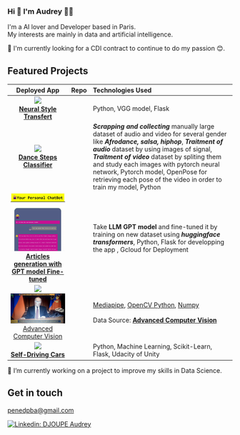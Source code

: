 ### Hi 👋 I'm Audrey 👨‍💻

I'm a AI lover and  Developer based in Paris.<br/>
My interests are mainly in data and artificial intelligence.<br/>

🤔 I'm currently looking for a CDI contract to continue to do my passion 😊.

## Featured Projects

| Deployed App | Repo | Technologies Used |
|:-------------:|:-------------:|:----------|
| <a href="https://github.com/Dreys-bot/Neural-Style-Transfert"><img src="https://github.com/Dreys-bot/Neural-Style-Transfert/blob/main/ezgif.com-video-to-gif.gif" width="100%" /></a><br/><a href="https://github.com/Dreys-bot/Neural-Style-Transfert">**Neural Style Transfert**</a> | <a href="https://github.com/Dreys-bot/Neural-Style-Transfert"><img src="https://cdn.iconscout.com/icon/free/png-256/github-153-675523.png" alt="" width="24px" /></a> | Python, VGG model, Flask  |
| <a href="https://github.com/Dreys-bot/Dance-Steps-Classifier/tree/main"><img src="https://github.com/Dreys-bot/Dance-Steps-Classifier/blob/main/results/ezgif.com-video-to-gif%20(2).gif" width="100%" /></a><br/><a href="https://github.com/Dreys-bot/Dance-Steps-Classifier/tree/main">**Dance Steps Classifier**</a> | <a href="https://github.com/Dreys-bot/Dance-Steps-Classifier/tree/main"><img src="https://cdn.iconscout.com/icon/free/png-256/github-153-675523.png" alt="" width="24px" /></a> | ***Scrapping and collecting*** manually large dataset of audio and video for several gender like ***Afrodance, salsa, hiphop***, ***Traitment of audio*** dataset by using images of signal, ***Traitment of video*** dataset by spliting them and study each images with pytorch neural network, Pytorch model, OpenPose for retrieving each pose of the video in order to train my model, Python|
| <a href="https://github.com/Dreys-bot/Articles-generation/tree/main"><img src="https://github.com/Dreys-bot/Articles-generation/blob/main/demo_gif.gif" width="100%" /></a><br/><a href="https://github.com/Dreys-bot/Articles-generation/tree/main">**Articles generation with GPT model Fine-tuned**</a> | <a href="https://github.com/Dreys-bot/Articles-generation/tree/main"><img src="https://cdn.iconscout.com/icon/free/png-256/github-153-675523.png" alt="" width="24px" /></a> | Take **LLM GPT model** and fine-tuned it by training on new dataset using ***huggingface transformers***, Python, Flask for developping the app , Gcloud for Deployment|
| <a href="https://github.com/Dreys-bot/Advance-Computer-Vision"><img src="https://github.com/Dreys-bot/Advance-Computer-Vision/blob/main/final_output.gif" width="100%" /></a><br /><img src="https://github.com/Dreys-bot/Advance-Computer-Vision/blob/main/face.gif" width="100%"/><br /><a href="https://github.com/Dreys-bot/Advance-Computer-Vision">Advanced Computer Vision</a> | <a href="https://github.com/Dreys-bot/Advance-Computer-Vision"><img src="https://cdn.iconscout.com/icon/free/png-256/github-153-675523.png" alt="" width="24px" /></a> | <a href="https://mediapipe.readthedocs.io/en/latest/">Mediapipe</a>, <a href="https://opencvguide.readthedocs.io/en/latest/opencvpython/basics.html">OpenCV Python</a>, <a href="https://numpy.org/doc/">Numpy</a> <br/><br/> Data Source: <a href="https://github.com/Dreys-bot/Advance-Computer-Vision">**Advanced Computer Vision**</a> |
|<a href="https://github.com/Dreys-bot/Self-Driving-cars"><img src="https://github.com/Dreys-bot/Self-Driving-cars/blob/main/images/VIDEO-2023-03-21-23-20-15.gif" width="100%" /></a><br /><a href="https://github.com/Dreys-bot/Self-Driving-cars">**Self-Driving Cars**</a>|<a href="https://github.com/Dreys-bot/Self-Driving-cars"><img src="https://cdn.iconscout.com/icon/free/png-256/github-153-675523.png" alt="" width="24px" /></a>|Python, Machine Learning, Scikit-Learn, Flask, Udacity of Unity|


 🔭 I’m currently working on a project to improve my skills in Data Science.

<!--
**WillN-Git/WillN-Git** is a ✨ _special_ ✨ repository because its `README.md` (this file) appears on your GitHub profile.
Here are some ideas to get you started:
- 🔭 I’m currently working on ...
- 🌱 I’m currently learning ...
- 👯 I’m looking to collaborate on ...
- 🤔 I’m looking for help with ...
- 💬 Ask me about ...
- 📫 How to reach me: ...
- 😄 Pronouns: ...
- ⚡ Fun fact: ...
-->

## Get in touch 

penedpba@gmail.com

[![Linkedin: DJOUPE Audrey](https://img.shields.io/badge/-LinkedIn-blue?style=flat-square&logo=Linkedin&logoColor=white&link=https://www.linkedin.com/in/thomasdunn891/)](https://www.linkedin.com/in/djoupe-pene-bernadette-audrey-467b60224/)
